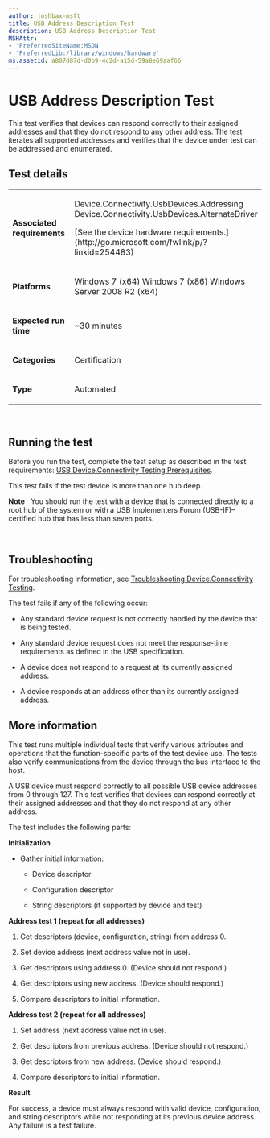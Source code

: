 ```yaml
---
author: joshbax-msft
title: USB Address Description Test
description: USB Address Description Test
MSHAttr:
- 'PreferredSiteName:MSDN'
- 'PreferredLib:/library/windows/hardware'
ms.assetid: a807d87d-d0b9-4c2d-a15d-59a8e69aaf66
---
```


# USB Address Description Test


This test verifies that devices can respond correctly to their assigned addresses and that they do not respond to any other address. The test iterates all supported addresses and verifies that the device under test can be addressed and enumerated.

## Test details


<table>
<colgroup>
<col width="50%" />
<col width="50%" />
</colgroup>
<tbody>
<tr class="odd">
<td><p><strong>Associated requirements</strong></p></td>
<td><p>Device.Connectivity.UsbDevices.Addressing Device.Connectivity.UsbDevices.AlternateDriver</p>
<p>[See the device hardware requirements.](http://go.microsoft.com/fwlink/p/?linkid=254483)</p></td>
</tr>
<tr class="even">
<td><p><strong>Platforms</strong></p></td>
<td><p>Windows 7 (x64) Windows 7 (x86) Windows Server 2008 R2 (x64)</p></td>
</tr>
<tr class="odd">
<td><p><strong>Expected run time</strong></p></td>
<td><p>~30 minutes</p></td>
</tr>
<tr class="even">
<td><p><strong>Categories</strong></p></td>
<td><p>Certification</p></td>
</tr>
<tr class="odd">
<td><p><strong>Type</strong></p></td>
<td><p>Automated</p></td>
</tr>
</tbody>
</table>

 

## Running the test


Before you run the test, complete the test setup as described in the test requirements: [USB Device.Connectivity Testing Prerequisites](usb-deviceconnectivity-testing-prerequisites.md).

This test fails if the test device is more than one hub deep.

**Note**  
You should run the test with a device that is connected directly to a root hub of the system or with a USB Implementers Forum (USB-IF)–certified hub that has less than seven ports.

 

## Troubleshooting


For troubleshooting information, see [Troubleshooting Device.Connectivity Testing](troubleshooting-deviceconnectivity-testing.md).

The test fails if any of the following occur:

-   Any standard device request is not correctly handled by the device that is being tested.

-   Any standard device request does not meet the response-time requirements as defined in the USB specification.

-   A device does not respond to a request at its currently assigned address.

-   A device responds at an address other than its currently assigned address.

## More information


This test runs multiple individual tests that verify various attributes and operations that the function-specific parts of the test device use. The tests also verify communications from the device through the bus interface to the host.

A USB device must respond correctly to all possible USB device addresses from 0 through 127. This test verifies that devices can respond correctly at their assigned addresses and that they do not respond at any other address.

The test includes the following parts:

**Initialization**

-   Gather initial information:

    -   Device descriptor

    -   Configuration descriptor

    -   String descriptors (if supported by device and test)

**Address test 1 (repeat for all addresses)**

1.  Get descriptors (device, configuration, string) from address 0.

2.  Set device address (next address value not in use).

3.  Get descriptors using address 0. (Device should not respond.)

4.  Get descriptors using new address. (Device should respond.)

5.  Compare descriptors to initial information.

**Address test 2 (repeat for all addresses)**

1.  Set address (next address value not in use).

2.  Get descriptors from previous address. (Device should not respond.)

3.  Get descriptors from new address. (Device should respond.)

4.  Compare descriptors to initial information.

**Result**

For success, a device must always respond with valid device, configuration, and string descriptors while not responding at its previous device address. Any failure is a test failure.

 

 






